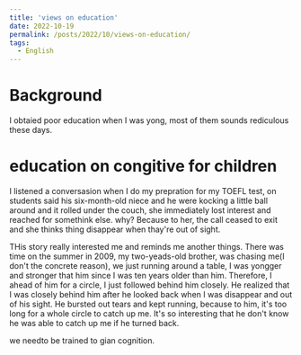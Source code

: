 ```yaml
---
title: 'views on education'
date: 2022-10-19
permalink: /posts/2022/10/views-on-education/
tags:
  - English
---
```


# Background
I obtaied poor education when I was yong, most of them sounds rediculous these days. 

# education on congitive for children
I listened a conversasion when I do my prepration for my TOEFL test, on students said his six-month-old niece and he  were kocking a little ball around and it rolled under the couch, she immediately lost interest and reached for somethink else. why? Because to her, the call ceased to exit and she thinks thing disappear  when thay're out of sight. 

THis story really interested me and reminds me another things. There was time on the summer in 2009, my two-yeads-old brother, was chasing me(I don't the concrete reason), we just running around a table, I was yongger and stronger that him since I was ten years older than him. Therefore, I ahead of him for a circle, I just followed behind him closely. He realized that I was closely behind him after he looked back when I was disappear and out of his sight. He bursted out tears and kept running, because to him, it's too long for a whole circle to catch up me. It's so interesting that he don't know he was able to catch up me if he turned back. 

we needto be trained to gian cognition.







